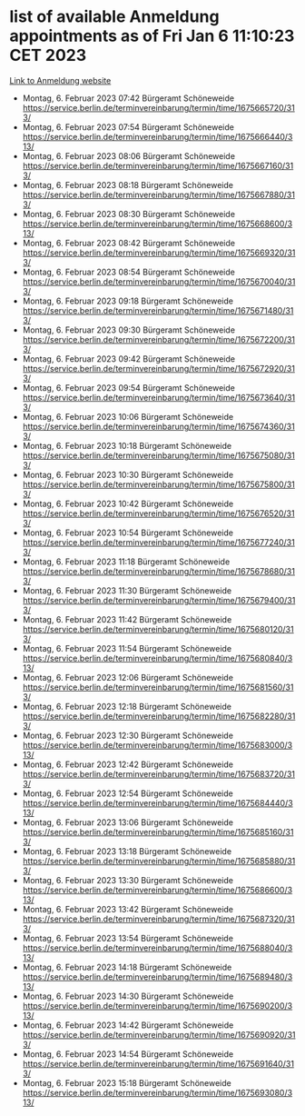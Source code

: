# list of available Anmeldung appointments as of Fri Jan  6 11:10:23 CET 2023
[Link to Anmeldung website](https://service.berlin.de/terminvereinbarung/termin/tag.php?termin=0&anliegen[]=120686&dienstleisterlist=122210,122217,327316,122219,327312,122227,327314,122231,327346,122243,327348,122252,329742,122260,329745,122262,329748,122254,329751,122271,327278,122273,327274,122277,327276,330436,122280,327294,122282,327290,122284,327292,327539,122291,327270,122285,327266,122286,327264,122296,327268,150230,329760,122301,327282,122297,327286,122294,327284,122312,329763,122314,329775,122304,327330,122311,327334,122309,327332,122281,327352,122279,329772,122276,327324,122274,327326,122267,329766,122246,327318,122251,327320,122257,327322,122208,327298,122226,327300,121362,121364&herkunft=http%3A%2F%2Fservice.berlin.de%2Fdienstleistung%2F120686%2F)
- Montag, 6. Februar 2023 07:42 Bürgeramt Schöneweide https://service.berlin.de/terminvereinbarung/termin/time/1675665720/313/
- Montag, 6. Februar 2023 07:54 Bürgeramt Schöneweide https://service.berlin.de/terminvereinbarung/termin/time/1675666440/313/
- Montag, 6. Februar 2023 08:06 Bürgeramt Schöneweide https://service.berlin.de/terminvereinbarung/termin/time/1675667160/313/
- Montag, 6. Februar 2023 08:18 Bürgeramt Schöneweide https://service.berlin.de/terminvereinbarung/termin/time/1675667880/313/
- Montag, 6. Februar 2023 08:30 Bürgeramt Schöneweide https://service.berlin.de/terminvereinbarung/termin/time/1675668600/313/
- Montag, 6. Februar 2023 08:42 Bürgeramt Schöneweide https://service.berlin.de/terminvereinbarung/termin/time/1675669320/313/
- Montag, 6. Februar 2023 08:54 Bürgeramt Schöneweide https://service.berlin.de/terminvereinbarung/termin/time/1675670040/313/
- Montag, 6. Februar 2023 09:18 Bürgeramt Schöneweide https://service.berlin.de/terminvereinbarung/termin/time/1675671480/313/
- Montag, 6. Februar 2023 09:30 Bürgeramt Schöneweide https://service.berlin.de/terminvereinbarung/termin/time/1675672200/313/
- Montag, 6. Februar 2023 09:42 Bürgeramt Schöneweide https://service.berlin.de/terminvereinbarung/termin/time/1675672920/313/
- Montag, 6. Februar 2023 09:54 Bürgeramt Schöneweide https://service.berlin.de/terminvereinbarung/termin/time/1675673640/313/
- Montag, 6. Februar 2023 10:06 Bürgeramt Schöneweide https://service.berlin.de/terminvereinbarung/termin/time/1675674360/313/
- Montag, 6. Februar 2023 10:18 Bürgeramt Schöneweide https://service.berlin.de/terminvereinbarung/termin/time/1675675080/313/
- Montag, 6. Februar 2023 10:30 Bürgeramt Schöneweide https://service.berlin.de/terminvereinbarung/termin/time/1675675800/313/
- Montag, 6. Februar 2023 10:42 Bürgeramt Schöneweide https://service.berlin.de/terminvereinbarung/termin/time/1675676520/313/
- Montag, 6. Februar 2023 10:54 Bürgeramt Schöneweide https://service.berlin.de/terminvereinbarung/termin/time/1675677240/313/
- Montag, 6. Februar 2023 11:18 Bürgeramt Schöneweide https://service.berlin.de/terminvereinbarung/termin/time/1675678680/313/
- Montag, 6. Februar 2023 11:30 Bürgeramt Schöneweide https://service.berlin.de/terminvereinbarung/termin/time/1675679400/313/
- Montag, 6. Februar 2023 11:42 Bürgeramt Schöneweide https://service.berlin.de/terminvereinbarung/termin/time/1675680120/313/
- Montag, 6. Februar 2023 11:54 Bürgeramt Schöneweide https://service.berlin.de/terminvereinbarung/termin/time/1675680840/313/
- Montag, 6. Februar 2023 12:06 Bürgeramt Schöneweide https://service.berlin.de/terminvereinbarung/termin/time/1675681560/313/
- Montag, 6. Februar 2023 12:18 Bürgeramt Schöneweide https://service.berlin.de/terminvereinbarung/termin/time/1675682280/313/
- Montag, 6. Februar 2023 12:30 Bürgeramt Schöneweide https://service.berlin.de/terminvereinbarung/termin/time/1675683000/313/
- Montag, 6. Februar 2023 12:42 Bürgeramt Schöneweide https://service.berlin.de/terminvereinbarung/termin/time/1675683720/313/
- Montag, 6. Februar 2023 12:54 Bürgeramt Schöneweide https://service.berlin.de/terminvereinbarung/termin/time/1675684440/313/
- Montag, 6. Februar 2023 13:06 Bürgeramt Schöneweide https://service.berlin.de/terminvereinbarung/termin/time/1675685160/313/
- Montag, 6. Februar 2023 13:18 Bürgeramt Schöneweide https://service.berlin.de/terminvereinbarung/termin/time/1675685880/313/
- Montag, 6. Februar 2023 13:30 Bürgeramt Schöneweide https://service.berlin.de/terminvereinbarung/termin/time/1675686600/313/
- Montag, 6. Februar 2023 13:42 Bürgeramt Schöneweide https://service.berlin.de/terminvereinbarung/termin/time/1675687320/313/
- Montag, 6. Februar 2023 13:54 Bürgeramt Schöneweide https://service.berlin.de/terminvereinbarung/termin/time/1675688040/313/
- Montag, 6. Februar 2023 14:18 Bürgeramt Schöneweide https://service.berlin.de/terminvereinbarung/termin/time/1675689480/313/
- Montag, 6. Februar 2023 14:30 Bürgeramt Schöneweide https://service.berlin.de/terminvereinbarung/termin/time/1675690200/313/
- Montag, 6. Februar 2023 14:42 Bürgeramt Schöneweide https://service.berlin.de/terminvereinbarung/termin/time/1675690920/313/
- Montag, 6. Februar 2023 14:54 Bürgeramt Schöneweide https://service.berlin.de/terminvereinbarung/termin/time/1675691640/313/
- Montag, 6. Februar 2023 15:18 Bürgeramt Schöneweide https://service.berlin.de/terminvereinbarung/termin/time/1675693080/313/
